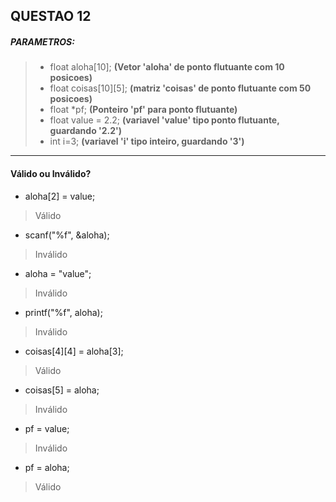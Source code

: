 ## QUESTAO 12


##### PARAMETROS:
>- float aloha[10]; __(Vetor 'aloha' de ponto flutuante com 10 posicoes)__
>- float coisas[10][5]; __(matriz 'coisas' de ponto flutuante com 50 posicoes)__
>- float *pf; __(Ponteiro 'pf' para ponto flutuante)__
>- float value = 2.2; __(variavel 'value' tipo ponto flutuante, guardando '2.2')__
>- int i=3; __(variavel 'i' tipo inteiro, guardando '3')__
_____
#### Válido ou Inválido?

- aloha[2] = value; 
> Válido
- scanf("%f", &aloha); 
> Inválido
- aloha = "value"; 
> Inválido
- printf("%f", aloha); 
> Inválido
- coisas[4][4] = aloha[3]; 
> Válido
- coisas[5] = aloha;
> Inválido
- pf = value;
> Inválido
- pf = aloha;
> Válido

